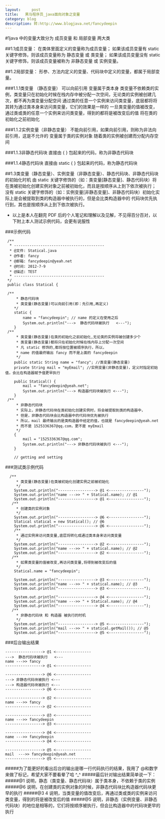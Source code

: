```yaml
---
layout:     post
title:   黑马程序员_java面向对象之变量
category: blog
description: 转:http://www.blogjava.net/fancydeepin 
---
```


#1java 中的变量大致分为 成员变量 和 局部变量 两大类

##1.1成员变量：
    在类体里面定义的变量称为成员变量；
    如果该成员变量有 static 关键字修饰，则该成员变量称为 静态变量 或 类变量；
    如果该成员变量没有 static 关键字修饰，则该成员变量被称为 非静态变量 或 实例变量。

##1.2局部变量：
    形参、方法内定义的变量、代码块中定义的变量，都属于局部变量。

###1.1.1类变量 （静态变量）
      可以向前引用
     变量属于类本身
     类变量不依赖类的实例，类变量只在初始化时候在栈内存中被分配一次空间，无论类的实例被创建几次，都不再为类变量分配空间
     通过类的任意一个实例来访问类变量，底层都将将其转为通过类本身来访问类变量，它们的效果是一样的
     一旦类变量的值被改变，通过类或类的任意一个实例来访问类变量，得到的都将是被改变后的值
     将在类的初始化之前初始化

###1.1.2实例变量（非静态变量）
     不能向前引用，如果向前引用，则称为非法向前引用，这是不允许的
     变量属于类的实例对象
     随着类的实例被创建而分配内存空间

###1.1.3非静态代码块
    直接由 { } 包起来的代码，称为非静态代码块

###1.1.4静态代码块
    直接由 static { } 包起来的代码，称为静态代码块

##1.3类变量（静态变量）、实例变量（非静态变量）、静态代码块、非静态代码块 的初始化时机
    由 static 关键字修饰的（如：类变量[静态变量]、静态代码块）将在类被初始化创建实例对象之前被初始化，而且是按顺序从上到下依次被执行；
    没有 static 关键字修饰的（如：实例变量[非静态变量]、非静态代码块）初始化实际上是会被提取到类的构造器中被执行的，但是会比类构造器中的
    代码块优先执行到，其也是按顺序从上到下依次被执行。

- 以上是本人在翻完 PDF 后的个人笔记和理解以及见解，不见得百分百对，以下附上本人测试示例代码，会更有说服性

###示例代码

     
     /**
      * -----------------------------------------
      * @文件: Statical.java
      * @作者: fancy
      * @邮箱: fancydeepin@yeah.net
      * @时间: 2012-7-9
      * @描述: TEST
      * -----------------------------------------
     */
     public class Statical {
    
     /**
         * 静态代码块
         * 类变量(静态变量)可以向前引用(即：先引用,再定义)
        */
        static {
            name = "fancydeepin"; // name 的定义在使用之后
            System.out.println("--->  静态代码块被执行   <---");
        }
     /**
         * 类变量(静态变量)在类的初始化之前初始化,无论类的实例将被创建多少个
         * 类变量(静态变量)都将只在初始化时候在栈内存上分配一次空间
         * 凡 static 修饰的,都将按位置被顺序执行，所以，
         * name 的值最终输出 fancy 而不是上面的 fancydeepin
         */
        public static String name = "fancy"; //类变量(静态变量)
        private String mail = "myEmail"; //实例变量(非静态变量)，定义时指定初始值，会比在构造器赋予值更早执行
        
        public Statical() {
            mail = "fancydeepin@yeah.net";
            System.out.println("---> 构造器代码块被执行 <---");
        }
     /**
         * 非静态代码块
         * 实际上，非静态代码块在类初始化创建实例时，将会被提取到类的构造器中，
         * 但是，非静态代码块会比构造器中的代码块优先被执行
         * 所以，mail 最终输出的是类构造器中给定的值，也就是 fancydeepin@yeah.net
         * 而不是 1525336367@qq.com，更不是 myEmail
         */
        {
            mail = "1525336367@qq.com";
            System.out.println("---> 非静态代码块被执行 <---");
        }
        
        // getting and setting 
     
###测试类示例代码

      /**
         * 类变量(静态变量)在类被初始化创建实例之前被初始化
         */
        System.out.println("-----------------> @1 <----------------");
        System.out.println("name --->> " + Statical.name); // @1
        System.out.println("-----------------> @1 <----------------");
       /**
         * 创建类的实例对象
         */
        System.out.println("-----------------> @6 <----------------");
        Statical statical = new Statical(); // @6
        System.out.println("-----------------> @6 <----------------");
        /**
         * 通过实例来访问类变量,底层将转化成通过类本身来访问类变量
         */
        System.out.println("-----------------> @2 <----------------");
        System.out.println("name --->> " + statical.name); // @2
        System.out.println("-----------------> @2 <----------------");
       /**
         * 如果类变量的值被改变,再访问类变量,将得到被改变后的值
         */
        Statical.name = "fancydeepin";
        
        System.out.println("-----------------> @3 <----------------");
        System.out.println("name --->> " + statical.name); // @3
        System.out.println("-----------------> @3 <----------------");
        
        System.out.println("-----------------> @4 <----------------");
        System.out.println("name --->> " + Statical.name); // @4
        System.out.println("-----------------> @4 <----------------");
       /**
         * 非静态代码块 和 构造器 被执行的时机
         */
        System.out.println("-----------------> @5 <----------------");
        System.out.println("mail --->> " + statical.getMail()); // @5
        System.out.println("-----------------> @5 <----------------");
 

###后台输出结果


    -----------------> @1 <----------------
    --->  静态代码块被执行   <---
    name --->> fancy
    -----------------> @1 <----------------
    
    -----------------> @6 <----------------
    ---> 非静态代码块被执行 <---
    ---> 构造器代码块被执行 <---
    -----------------> @6 <----------------
    
    -----------------> @2 <----------------
    name --->> fancy
    -----------------> @2 <----------------
    
    -----------------> @3 <----------------
    name --->> fancydeepin
    -----------------> @3 <----------------
    
    -----------------> @4 <----------------
    name --->> fancydeepin
    -----------------> @4 <----------------
    
    -----------------> @5 <----------------
    mail  --->> fancydeepin@yeah.net
    -----------------> @5 <----------------
    



#####为了能更好的看出后台的输出是哪一行代码执行的结果，我用了 @和数字来做了标记，希望大家不要看晕了哈 ^_^
#####最后针对输出结果简单说一下：
#####@1 说明，静态（类变量、静态代码块）属于类本身，不依赖于类的实例
#####@6 说明，在创建类的实例对象的时候，非静态代码块比构造器代码块更早的执行
#####@3 4 说明，当类变量的值改变后，再通过类或类的实例来访问类变量，得到的将是被改变后的值
#####@5 说明，非静态（实例变量、非静态代码块）的地位是相等的，它们将按顺序被执行，但会比构造器中的代码块更早的执行
